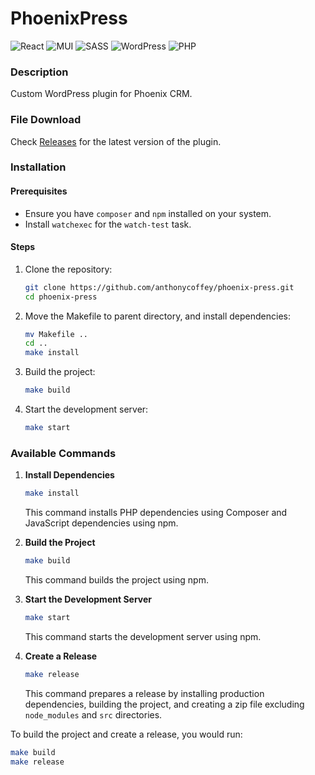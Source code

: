 # PhoenixPress

![React](https://img.shields.io/badge/react-%2320232a.svg?style=for-the-badge&logo=react&logoColor=%2361DAFB)
![MUI](https://img.shields.io/badge/MUI-%230081CB.svg?style=for-the-badge&logo=mui&logoColor=white)
![SASS](https://img.shields.io/badge/SASS-hotpink.svg?style=for-the-badge&logo=SASS&logoColor=white)
![WordPress](https://img.shields.io/badge/WordPress-%23117AC9.svg?style=for-the-badge&logo=WordPress&logoColor=white)
![PHP](https://img.shields.io/badge/php-%23777BB4.svg?style=for-the-badge&logo=php&logoColor=white)

### Description

Custom WordPress plugin for Phoenix CRM.

### File Download

Check [Releases](https://github.com/anthonycoffey/phoenix-press/releases) for the latest version of the plugin.

### Installation

#### Prerequisites
- Ensure you have `composer` and `npm` installed on your system.
- Install `watchexec` for the `watch-test` task.

#### Steps
1. Clone the repository:
   ```sh
   git clone https://github.com/anthonycoffey/phoenix-press.git
   cd phoenix-press
   ```

2. Move the Makefile to parent directory, and install dependencies:
   ```sh
   mv Makefile ..
   cd ..
   make install
   ```

3. Build the project:
   ```sh
   make build
   ```

4. Start the development server:
   ```sh
   make start
   ```

### Available Commands

1. **Install Dependencies**
   ```sh
   make install
   ```
   This command installs PHP dependencies using Composer and JavaScript dependencies using npm.

2. **Build the Project**
   ```sh
   make build
   ```
   This command builds the project using npm.

3. **Start the Development Server**
   ```sh
   make start
   ```
   This command starts the development server using npm.

4. **Create a Release**
   ```sh
   make release
   ```
   This command prepares a release by installing production dependencies, building the project, and creating a zip file excluding `node_modules` and `src` directories.


To build the project and create a release, you would run:
```sh
make build
make release
```